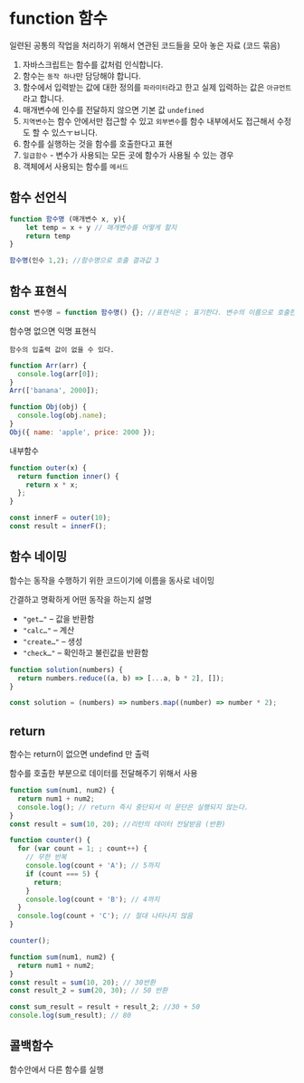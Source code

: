# function 함수

일련된 공통의 작업을 처리하기 위해서 연관된 코드들을 모아 놓은 자료 (코드 묶음)

1. 자바스크립트는 함수를 값처럼 인식합니다.
2. 함수는 `동작 하나`만 담당해야 합니다.
3. 함수에서 입력받는 값에 대한 정의를 `파라미터`라고 한고
   실제 입력하는 값은 `아규먼트`라고 합니다.
4. 매개변수에 인수를 전달하지 않으면 기본 값 `undefined`
5. `지역변수`는 함수 안에서만 접근할 수 있고
   `외부변수`를 함수 내부에서도 접근해서 수정도 할 수 있스ㅜㅂ니다.
6. 함수를 실행하는 것을 함수를 호출한다고 표현
7. `일급함수` - 변수가 사용되는 모든 곳에 함수가 사용될 수 있는 경우
8. 객체에서 사용되는 함수를 `메서드`

## 함수 선언식

```js
function 함수명 (매개변수 x, y){
	let temp = x + y // 매개변수를 어떻게 할지
	return temp
}

함수명(인수 1,2); //함수명으로 호출 결과값 3
```

## 함수 표현식

```js
const 변수명 = function 함수명() {}; //표현식은 ; 표기한다. 변수의 이름으로 호출한다
```

함수명 없으면 익명 표현식

`함수의 입출력 값이 없을 수 있다.`

```js
function Arr(arr) {
  console.log(arr[0]);
}
Arr(['banana', 2000]);

function Obj(obj) {
  console.log(obj.name);
}
Obj({ name: 'apple', price: 2000 });
```

내부함수

```js
function outer(x) {
  return function inner() {
    return x * x;
  };
}

const innerF = outer(10);
const result = innerF();
```

## 함수 네이밍

함수는 동작을 수행하기 위한 코드이기에 이름을 동사로 네이밍

간결하고 명확하게 어떤 동작을 하는지 설명

- `"get…"` – 값을 반환함
- `"calc…"` – 계산
- `"create…"` – 생성
- `"check…"` – 확인하고 불린값을 반환함

```js
function solution(numbers) {
  return numbers.reduce((a, b) => [...a, b * 2], []);
}

const solution = (numbers) => numbers.map((number) => number * 2);
```

## return

함수는 return이 없으면 undefind 만 출력

함수를 호출한 부분으로 데이터를 전달해주기 위해서 사용

```js
function sum(num1, num2) {
  return num1 + num2;
  console.log(); // return 즉시 중단되서 이 문단은 실행되지 않는다.
}
const result = sum(10, 20); //리턴의 데이터 전달받음 (반환)
```

```js
function counter() {
  for (var count = 1; ; count++) {
    // 무한 반복
    console.log(count + 'A'); // 5까지
    if (count === 5) {
      return;
    }
    console.log(count + 'B'); // 4까지
  }
  console.log(count + 'C'); // 절대 나타나지 않음
}

counter();
```

```js
function sum(num1, num2) {
  return num1 + num2;
}
const result = sum(10, 20); // 30반환
const result_2 = sum(20, 30); // 50 반환

const sum_result = result + result_2; //30 + 50
console.log(sum_result); // 80
```

## 콜백함수

함수안에서 다른 함수를 실행
